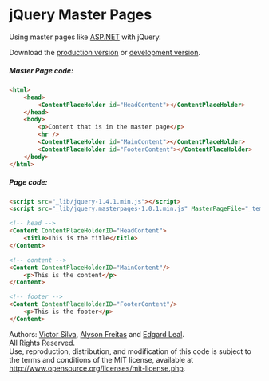 # jQuery Master Pages

Using master pages like <a href="https://msdn.microsoft.com/en-us/library/wtxbf3hh.aspx" target="_blank">ASP.NET</a> with jQuery.<br />

Download the <a href="https://raw.githubusercontent.com/victorlss/jquery-master-pages/master/_lib/jquery.masterpages-1.0.1.min.js" target="_blank">production version</a> or <a href="https://raw.githubusercontent.com/victorlss/jquery-master-pages/master/_lib/jquery.masterpages-1.0.1.js" target="_blank">development version</a>.

##### Master Page code:
```html
<html>
	<head>
		<ContentPlaceHolder id="HeadContent"></ContentPlaceHolder>
	</head>
	<body>
		<p>Content that is in the master page</p>
		<hr />	
		<ContentPlaceHolder id="MainContent"></ContentPlaceHolder>
		<ContentPlaceHolder id="FooterContent"></ContentPlaceHolder>
	</body>	
</html>
```

##### Page code:
```html
<script src="_lib/jquery-1.4.1.min.js"></script>
<script src="_lib/jquery.masterpages-1.0.1.min.js" MasterPageFile="_template/site.master.html"></script>

<!-- head -->
<Content ContentPlaceHolderID="HeadContent">
	<title>This is the title</title>
</Content>

<!-- content -->
<Content ContentPlaceHolderID="MainContent"/>
	<p>This is the content</p>
</Content>

<!-- footer -->
<Content ContentPlaceHolderID="FooterContent"/>
	<p>This is the footer</p>
</Content>
```

Authors: <a href="https://github.com/victorlss" target="_blank">Victor Silva</a>, <a href="https://github.com/Ykary" target="_blank">Alyson Freitas</a> and <a href="https://github.com/edgardleal" target="_blank">Edgard Leal</a>.<br />
All Rights Reserved.<br />
Use, reproduction, distribution, and modification of this code is subject to the terms and conditions of the MIT license, available at <a href="http://www.opensource.org/licenses/mit-license.php" target="_blank">http://www.opensource.org/licenses/mit-license.php</a>.
